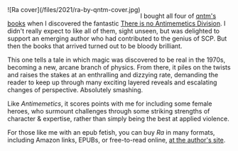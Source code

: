 <!--
.. title: Ra
.. slug: ra
.. date: 2021-05-15 12:22:32 UTC-05:00
.. tags: media,book,novel,science-fiction,fiction,qntm,epub,free-to-read
-->

<span style="float: left">
![Ra cover](/files/2021/ra-by-qntm-cover.jpg)
</span>

I bought all four of [qntm's books](https://qntm.org/fiction)
when I discovered the fantastic
[There is no Antimemetics Division](link://slug/there-is-no-antimemetics-division).
I didn't really expect to like all of them, sight unseen, but was delighted to
support an emerging author who had contributed to the genius of SCP. But then
the books that arrived turned out to be bloody brilliant.

This one tells a tale in which magic was discovered to be real in the 1970s,
becoming a new, arcane branch of physics. From there, it piles on the twists
and raises the stakes at an enthralling and dizzying rate, demanding the
reader to keep up through many exciting layered reveals and escalating changes
of perspective. Absolutely smashing.

Like *Antimemetics*, it scores points with me for including some female heroes,
who surmount challenges through some striking strengths of character &
expertise, rather than simply being the best at applied violence.

For those like me with an epub fetish, you can buy *Ra* in many formats,
including Amazon links, EPUBs, or free-to-read online,
[at the author's site](https://qntm.org/ra).

<br style="clear: left" />

